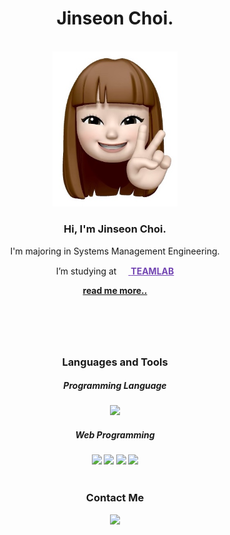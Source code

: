 <header>
  <div align='center'>
    <h1>Jinseon Choi.</h1>
    </br><img src="me.jpeg" width="200px">
    <h3>Hi, I'm <strong>Jinseon Choi.</strong></h3>
    <p>I'm majoring in Systems Management Engineering.</p>
    <p>I’m studying at <a href="https://blissray.notion.site/blissray/TEAMLAB-d690ca4b3f4d44449520ed21e9b51739" style="color:#7346B2">
      <img src="https://avatars.githubusercontent.com/u/8847097?s=200&v=4" width="15px;" height="15px;"/>
      <strong>TEAMLAB</strong></a></p>
    <strong><a href="https://heavenly-nylon-4ca.notion.site/About-me-Realsunchoi-30983455a1e94a5f8cd2c7046feea6c3">read me more..</a>
  </div>
</header>
  
<body>
  <div align='center'>
    <br>
    <h3>Languages and Tools</h3>
      <h5>Programming Language</h5>
        <img src="https://img.shields.io/badge/Python-000000?style=round-square&logo=Python&logoColor=blue"/>
      <h5>Web Programming</h5>
        <img src="https://img.shields.io/badge/react-000000?style=round-square&logo=react&logoColor=bluegreen"/>        
        <img src="https://img.shields.io/badge/Vue.js-000000?style=round-square&logo=Vue.js&logoColor=bluegreen"/>
        <img src="https://img.shields.io/badge/Node.js-000000?style=round-square&logo=Node.js&logoColor=bluegreen"/>
        <img src="https://img.shields.io/badge/MySQL-000000?style=round-square&logo=MySQL&logoColor=4479A1">
    <br>
    <br>
    <h3>Contact Me</h3>
    <p>
      <a href="mailto:sttaurt@gmail.com"><img src="https://img.shields.io/badge/Gmail-000000?style=round-square&logo=gmail&logoColor=EA4335"/></a>
    </p>
    <br>
  </div>
</body>
